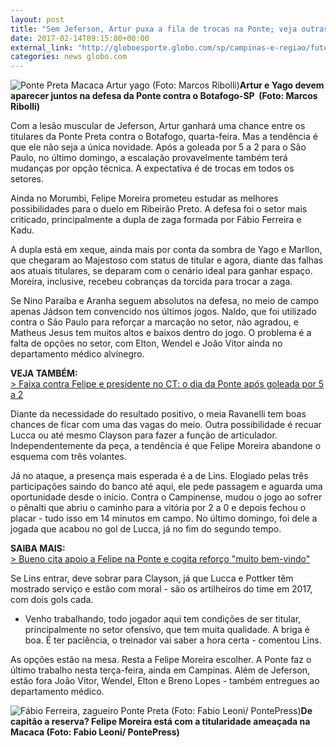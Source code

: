 ```yaml
---
layout: post
title: "Sem Jeferson, Artur puxa a fila de trocas na Ponte; veja outras opções"
date: 2017-02-14T09:15:00+00:00
external_link: "http://globoesporte.globo.com/sp/campinas-e-regiao/futebol/times/ponte-preta/noticia/2017/02/sem-jeferson-artur-puxa-fila-de-trocas-na-ponte-veja-outras-opcoes.html"
categories: news globo.com
---
```

 ![Ponte Preta Macaca Artur yago (Foto: Marcos Ribolli)](http://s2.glbimg.com/2G3wTZaLPgFEQGDT7Q0yWbDQnjM=/347x0:1071x957/300x397/s.glbimg.com/es/ge/f/original/2017/02/12/ponte01.jpg "Ponte Preta Macaca Artur yago (Foto: Marcos Ribolli)")**Artur e Yago devem aparecer juntos na defesa da Ponte contra o Botafogo-SP&nbsp; (Foto: Marcos Ribolli)**

Com a lesão muscular de Jeferson, Artur ganhará uma chance entre os titulares da Ponte Preta contra o Botafogo, quarta-feira. Mas a tendência é que ele não seja a única novidade. Após a goleada por 5 a 2 para o São Paulo, no último domingo, a escalação provavelmente também terá mudanças por opção técnica. A expectativa é de trocas em todos os setores.&nbsp;

Ainda no Morumbi, Felipe Moreira prometeu estudar as melhores possibilidades para o duelo em Ribeirão Preto. A defesa foi o setor mais criticado, principalmente a dupla de zaga formada por Fábio Ferreira e Kadu.

A dupla está em xeque, ainda mais por conta da sombra de Yago e Marllon, que chegaram ao Majestoso com status de titular e agora, diante das falhas aos atuais titulares, se deparam com o cenário ideal para ganhar espaço. Moreira, inclusive, recebeu cobranças da torcida para trocar a zaga.&nbsp;

Se Nino Paraíba e Aranha seguem absolutos na defesa, no meio de campo apenas Jádson tem convencido nos últimos jogos. Naldo, que foi utilizado contra o São Paulo para reforçar a marcação no setor, não agradou, e Matheus Jesus tem muitos altos e baixos dentro do jogo. O problema é a falta de opções no setor, com Elton, Wendel e João Vitor ainda no departamento médico alvinegro.&nbsp;

**VEJA TAMBÉM:**  
[\>&nbsp;Faixa contra Felipe e presidente no CT: o dia da Ponte após goleada por 5 a 2](http://globoesporte.globo.com/sp/campinas-e-regiao/futebol/times/ponte-preta/noticia/2017/02/faixa-contra-felipe-e-presidente-no-ct-o-dia-da-ponte-apos-goleada-por-5-2.html)

Diante da necessidade do resultado positivo, o meia Ravanelli tem boas chances de ficar com uma das vagas do meio. Outra possibilidade é recuar Lucca ou até mesmo Clayson para fazer a função de articulador. Independentemente da peça, a tendência é que Felipe Moreira abandone o esquema com três volantes.&nbsp;

Já no ataque, a presença mais esperada é a de Lins. Elogiado pelas três participações saindo do banco até aqui, ele pede passagem e aguarda uma oportunidade desde o início. Contra o Campinense, mudou o jogo ao sofrer o pênalti que abriu o caminho para a vitória por 2 a 0 e depois fechou o placar - tudo isso em 14 minutos em campo. No último domingo, foi dele a jogada que acabou no gol de Lucca, já no fim do segundo tempo.

**SAIBA MAIS:**  
[\>&nbsp;Bueno cita apoio a Felipe na Ponte e cogita reforço "muito bem-vindo"](http://globoesporte.globo.com/sp/campinas-e-regiao/futebol/times/ponte-preta/noticia/2017/02/bueno-cita-apoio-felipe-na-ponte-e-cogita-reforco-muito-bem-vindo.html)

Se Lins entrar, deve sobrar para Clayson, já que Lucca e Pottker têm mostrado serviço e estão com moral - são os artilheiros do time em 2017, com dois gols cada.

- Venho trabalhando, todo jogador aqui tem condições de ser titular, principalmente no setor ofensivo, que tem muita qualidade. A briga é boa. É ter paciência, o treinador vai saber a hora certa - comentou Lins.&nbsp;

As opções estão na mesa. Resta a Felipe Moreira escolher. A Ponte faz o último trabalho nesta terça-feira, ainda em Campinas. Além de Jeferson, estão fora João Vitor, Wendel, Elton e Breno Lopes - também entregues ao departamento médico.&nbsp;

 ![Fábio Ferreira, zagueiro Ponte Preta (Foto: Fabio Leoni/ PontePress)](http://s2.glbimg.com/w73pCjiDPOfa2Cg1Zk_vqPyJXkU=/0x0:1000x521/690x360/s.glbimg.com/es/ge/f/original/2017/02/10/fabioferreira.3.jpg "Fábio Ferreira, zagueiro Ponte Preta (Foto: Fabio Leoni/ PontePress)")**De capitão a reserva? Felipe Moreira está com a titularidade ameaçada na Macaca (Foto: Fabio Leoni/ PontePress)**

